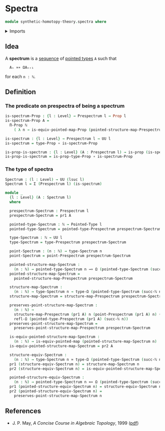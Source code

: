 # Spectra

```agda
module synthetic-homotopy-theory.spectra where
```

<details><summary>Imports</summary>

```agda
open import elementary-number-theory.natural-numbers

open import foundation.dependent-pair-types
open import foundation.equivalences
open import foundation.function-types
open import foundation.identity-types
open import foundation.propositions
open import foundation.universe-levels

open import structured-types.pointed-equivalences
open import structured-types.pointed-maps
open import structured-types.pointed-types

open import synthetic-homotopy-theory.loop-spaces
open import synthetic-homotopy-theory.prespectra
```

</details>

## Idea

A **spectrum** is a [sequence](foundation.sequences.md) of
[pointed types](structured-types.pointed-types.md) `A` such that

```text
  Aₙ ≃∗ ΩAₙ₊₁
```

for each `n : ℕ`.

## Definition

### The predicate on prespectra of being a spectrum

```agda
is-spectrum-Prop : {l : Level} → Prespectrum l → Prop l
is-spectrum-Prop A =
  Π-Prop ℕ
    ( λ n → is-equiv-pointed-map-Prop (pointed-structure-map-Prespectrum A n))

is-spectrum : {l : Level} → Prespectrum l → UU l
is-spectrum = type-Prop ∘ is-spectrum-Prop

is-prop-is-spectrum : {l : Level} (A : Prespectrum l) → is-prop (is-spectrum A)
is-prop-is-spectrum = is-prop-type-Prop ∘ is-spectrum-Prop
```

### The type of spectra

```agda
Spectrum : (l : Level) → UU (lsuc l)
Spectrum l = Σ (Prespectrum l) (is-spectrum)

module _
  {l : Level} (A : Spectrum l)
  where

  prespectrum-Spectrum : Prespectrum l
  prespectrum-Spectrum = pr1 A

  pointed-type-Spectrum : ℕ → Pointed-Type l
  pointed-type-Spectrum = pointed-type-Prespectrum prespectrum-Spectrum

  type-Spectrum : ℕ → UU l
  type-Spectrum = type-Prespectrum prespectrum-Spectrum

  point-Spectrum : (n : ℕ) → type-Spectrum n
  point-Spectrum = point-Prespectrum prespectrum-Spectrum

  pointed-structure-map-Spectrum :
    (n : ℕ) → pointed-type-Spectrum n →∗ Ω (pointed-type-Spectrum (succ-ℕ n))
  pointed-structure-map-Spectrum =
    pointed-structure-map-Prespectrum prespectrum-Spectrum

  structure-map-Spectrum :
    (n : ℕ) → type-Spectrum n → type-Ω (pointed-type-Spectrum (succ-ℕ n))
  structure-map-Spectrum = structure-map-Prespectrum prespectrum-Spectrum

  preserves-point-structure-map-Spectrum :
    (n : ℕ) →
    structure-map-Prespectrum (pr1 A) n (point-Prespectrum (pr1 A) n) ＝
    refl-Ω (pointed-type-Prespectrum (pr1 A) (succ-ℕ n))
  preserves-point-structure-map-Spectrum =
    preserves-point-structure-map-Prespectrum prespectrum-Spectrum

  is-equiv-pointed-structure-map-Spectrum :
    (n : ℕ) → is-equiv-pointed-map (pointed-structure-map-Spectrum n)
  is-equiv-pointed-structure-map-Spectrum = pr2 A

  structure-equiv-Spectrum :
    (n : ℕ) → type-Spectrum n ≃ type-Ω (pointed-type-Spectrum (succ-ℕ n))
  pr1 (structure-equiv-Spectrum n) = structure-map-Spectrum n
  pr2 (structure-equiv-Spectrum n) = is-equiv-pointed-structure-map-Spectrum n

  pointed-structure-equiv-Spectrum :
    (n : ℕ) → pointed-type-Spectrum n ≃∗ Ω (pointed-type-Spectrum (succ-ℕ n))
  pr1 (pointed-structure-equiv-Spectrum n) = structure-equiv-Spectrum n
  pr2 (pointed-structure-equiv-Spectrum n) =
    preserves-point-structure-map-Spectrum n
```

## References

- J. P. May, _A Concise Course in Algebraic Topology_, 1999
  ([pdf](https://www.math.uchicago.edu/~may/CONCISE/ConciseRevised.pdf))
